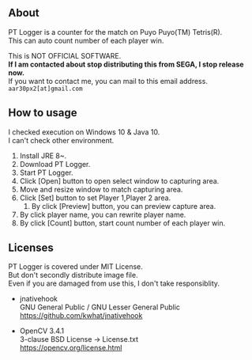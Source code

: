 ## About
PT Logger is a counter for the match on Puyo Puyo(TM) Tetris(R).  
This can auto count number of each player win.  
  
This is NOT OFFICIAL SOFTWARE.  
**If I am contacted about stop distributing this from SEGA, I stop release now.**  
If you want to contact me, you can mail to this email address.  
```aar30px2[at]gmail.com```

## How to usage
I checked execution on Windows 10 & Java 10.  
I can't check other environment.  
1. Install JRE 8~.
2. Download PT Logger.
3. Start PT Logger.
4. Click \[Open\] button to open select window to capturing area.
5. Move and resize window to match capturing area.
6. Click \[Set\] button to set Player 1,Player 2 area.
   1. By click \[Preview\] button, you can preview capture area.
7. By click player name, you can rewrite player name.
8. By click \[Count\] button, start count number of each player win.

## Licenses
PT Logger is covered under MIT License.  
But don't secondly distribute image file.  
Even if you are damaged from use this, I don't take responsiblity.


* jnativehook  
GNU General Public / GNU Lesser General Public  
https://github.com/kwhat/jnativehook

* OpenCV 3.4.1  
3-clause BSD License -> License.txt  
https://opencv.org/license.html
